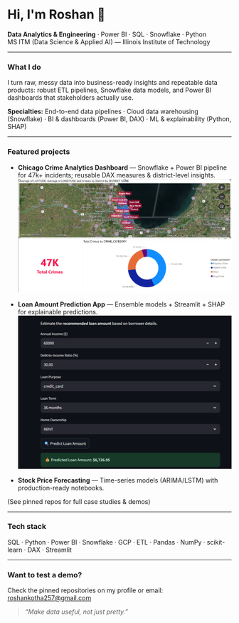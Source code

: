 # Hi, I'm Roshan 👋
**Data Analytics & Engineering** · Power BI · SQL · Snowflake · Python  
MS ITM (Data Science & Applied AI) — Illinois Institute of Technology

---

### What I do
I turn raw, messy data into business-ready insights and repeatable data products: robust ETL pipelines, Snowflake data models, and Power BI dashboards that stakeholders actually use.

**Specialties:** End-to-end data pipelines · Cloud data warehousing (Snowflake) · BI & dashboards (Power BI, DAX) · ML & explainability (Python, SHAP)

---

### Featured projects
- **Chicago Crime Analytics Dashboard** — Snowflake + Power BI pipeline for 47k+ incidents; reusable DAX measures & district-level insights. 
![Power BI Dashboard](images/PowerBIDashboard.png)
 
- **Loan Amount Prediction App** — Ensemble models + Streamlit + SHAP for explainable predictions. 
![Preview of the Loan Prediction App](images/Preview.png)
 
- **Stock Price Forecasting** — Time-series models (ARIMA/LSTM) with production-ready notebooks.


(See pinned repos for full case studies & demos)

---

### Tech stack
SQL · Python · Power BI · Snowflake · GCP · ETL · Pandas · NumPy · scikit-learn · DAX · Streamlit

---

### Want to test a demo?
Check the pinned repositories on my profile or email: roshankotha257@gmail.com

> *“Make data useful, not just pretty.”*
